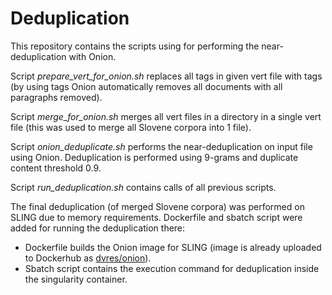 # Deduplication

This repository contains the scripts using for performing the near-deduplication with Onion.

Script *prepare_vert_for_onion.sh* replaces all <text> tags in given vert file with <doc> tags (by using <doc> tags Onion
automatically removes all documents with all paragraphs removed).

Script *merge_for_onion.sh* merges all vert files in a directory in a single vert file (this was used to merge all
Slovene corpora into 1 file).

Script *onion_deduplicate.sh* performs the near-deduplication on input file using Onion. Deduplication is performed
using 9-grams and  duplicate content threshold 0.9.

Script *run_deduplication.sh* contains calls of all previous scripts.

The final deduplication (of merged Slovene corpora) was performed on SLING due to memory requirements. Dockerfile and
sbatch script were added for running the deduplication there:
- Dockerfile builds the Onion image for SLING (image is already uploaded to Dockerhub as [dvres/onion](https://hub.docker.com/r/dvres/onion/tags)).
- Sbatch script contains the execution command for deduplication inside the singularity container.